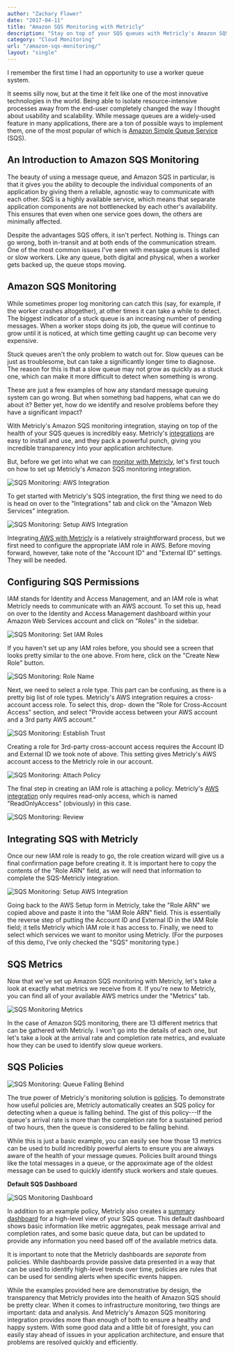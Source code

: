 ```yaml
---
author: "Zachary Flower"
date: "2017-04-11"
title: "Amazon SQS Monitoring with Metricly"
description: "Stay on top of your SQS queues with Metricly's Amazon SQS monitoring. Easy to install & use, Metricly offers unmatched insight into your AWS architecture."
category: "Cloud Monitoring"
url: "/amazon-sqs-monitoring/"
layout: "single"
---
```


I remember the first time I had an opportunity to use a worker queue system.

It seems silly now, but at the time it felt like one of the most innovative technologies in the world. Being able to isolate resource-intensive processes away from the end-user completely changed the way I thought about usability and scalability. While message queues are a widely-used feature in many applications, there are a ton of possible ways to implement them, one of the most popular of which is [Amazon Simple Queue Service](https://aws.amazon.com/sqs/) (SQS).

An Introduction to Amazon SQS Monitoring
----------------------------------------

The beauty of using a message queue, and Amazon SQS in particular, is that it gives you the ability to decouple the individual components of an application by giving them a reliable, agnostic way to communicate with each other. SQS is a highly available service, which means that separate application components are not bottlenecked by each other's availability. This ensures that even when one service goes down, the others are minimally affected.

Despite the advantages SQS offers, it isn't perfect. Nothing is. Things can go wrong, both in-transit and at both ends of the communication stream. One of the most common issues I've seen with message queues is stalled or slow workers. Like any queue, both digital and physical, when a worker gets backed up, the queue stops moving.

Amazon SQS Monitoring
---------------------

While sometimes proper log monitoring can catch this (say, for example, if the worker crashes altogether), at other times it can take a while to detect. The biggest indicator of a stuck queue is an increasing number of pending messages. When a worker stops doing its job, the queue will continue to grow until it is noticed, at which time getting caught up can become very expensive.

Stuck queues aren't the only problem to watch out for. Slow queues can be just as troublesome, but can take a significantly longer time to diagnose. The reason for this is that a slow queue may not grow as quickly as a stuck one, which can make it more difficult to detect when something is wrong.

These are just a few examples of how any standard message queuing system can go wrong. But when something bad happens, what can we do about it? Better yet, how do we identify and resolve problems before they have a significant impact?

With Metricly's Amazon SQS monitoring integration, staying on top of the health of your SQS queues is incredibly easy. Metricly's [integrations](https://docs.metricly.com/integrations/) are easy to install and use, and they pack a powerful punch, giving you incredible transparency into your application architecture.

But, before we get into what we can [monitor with Metricly](/aws-cost-tool), let's first touch on how to set up Metricly's Amazon SQS monitoring integration.

![SQS Monitoring: AWS Integration](https://s3-us-west-2.amazonaws.com/com-netuitive-app-usw2-public/wp-content/uploads/2017/07/SetUpAWSIntegration-1024x304.png)

To get started with Metricly's SQS integration, the first thing we need to do is head on over to the "Integrations" tab and click on the "Amazon Web Services" integration.

![SQS Monitoring: Setup AWS Integration](https://s3-us-west-2.amazonaws.com/com-netuitive-app-usw2-public/wp-content/uploads/2017/07/SetUpAWSIntegration2.png)

Integrating[ AWS with Metricly](/getting-started-metricly-aws/) is a relatively straightforward process, but we first need to configure the appropriate IAM role in AWS. Before moving forward, however, take note of the "Account ID" and "External ID" settings. They will be needed.

Configuring SQS Permissions
---------------------------

IAM stands for Identity and Access Management, and an IAM role is what Metricly needs to communicate with an AWS account. To set this up, head on over to the Identity and Access Management dashboard within your Amazon Web Services account and click on "Roles" in the sidebar.

![SQS Monitoring: Set IAM Roles](https://s3-us-west-2.amazonaws.com/com-netuitive-app-usw2-public/wp-content/uploads/2017/07/IAMRoles-1024x156.png)

If you haven't set up any IAM roles before, you should see a screen that looks pretty similar to the one above. From here, click on the "Create New Role" button.

![SQS Monitoring: Role Name](https://s3-us-west-2.amazonaws.com/com-netuitive-app-usw2-public/wp-content/uploads/2017/07/Role-Name.png)

Next, we need to select a role type. This part can be confusing, as there is a pretty big list of role types. Metricly's AWS integration requires a cross-account access role. To select this, drop- down the "Role for Cross-Account Access" section, and select "Provide access between your AWS account and a 3rd party AWS account."

![SQS Monitoring: Establish Trust](https://s3-us-west-2.amazonaws.com/com-netuitive-app-usw2-public/wp-content/uploads/2017/07/Establish-Trust-1024x171.png)

Creating a role for 3rd-party cross-account access requires the Account ID and External ID we took note of above. This setting gives Metricly's AWS account access to the Metricly role in our account.

![SQS Monitoring: Attach Policy](https://s3-us-west-2.amazonaws.com/com-netuitive-app-usw2-public/wp-content/uploads/2017/07/AttachPolicy-1024x585.png)

The final step in creating an IAM role is attaching a policy. Metricly's [AWS integration](/aws-monitoring-best-practices/) only requires read-only access, which is named "ReadOnlyAccess" (obviously) in this case.

![SQS Monitoring: Review](https://s3-us-west-2.amazonaws.com/com-netuitive-app-usw2-public/wp-content/uploads/2017/07/Review.png)

Integrating SQS with Metricly
------------------------------

Once our new IAM role is ready to go, the role creation wizard will give us a final confirmation page before creating it. It is important here to copy the contents of the "Role ARN" field, as we will need that information to complete the SQS-Metricly integration.

![SQS Monitoring: Setup AWS Integration](https://s3-us-west-2.amazonaws.com/com-netuitive-app-usw2-public/wp-content/uploads/2017/07/SetUpAWSIntegration2.png)

Going back to the AWS Setup form in Metricly, take the "Role ARN" we copied above and paste it into the "IAM Role ARN" field. This is essentially the reverse step of putting the Account ID and External ID in the IAM Role field; it tells Metricly which IAM role it has access to. Finally, we need to select which services we want to monitor using Metricly. (For the purposes of this demo, I've only checked the "SQS" monitoring type.)

SQS Metrics
-----------

Now that we've set up Amazon SQS monitoring with Metricly, let's take a look at exactly what metrics we receive from it. If you're new to Metricly, you can find all of your available AWS metrics under the "Metrics" tab.

![SQS Monitoring Metrics](https://s3-us-west-2.amazonaws.com/com-netuitive-app-usw2-public/wp-content/uploads/2017/07/SQS-Metrics-1024x717.png)

In the case of Amazon SQS monitoring, there are 13 different metrics that can be gathered with Metricly. I won't go into the details of each one, but let's take a look at the arrival rate and completion rate metrics, and evaluate how they can be used to identify slow queue workers.

SQS Policies
------------

![SQS Monitoring: Queue Falling Behind](https://s3-us-west-2.amazonaws.com/com-netuitive-app-usw2-public/wp-content/uploads/2017/07/SQS-Queue-Falling-Behind.png)

The true power of Metricly's monitoring solution is [policies](/reduce-alert-multi-criteria-policies). To demonstrate how useful policies are, Metricly automatically creates an SQS policy for detecting when a queue is falling behind. The gist of this policy---If the queue's arrival rate is more than the completion rate for a sustained period of two hours, then the queue is considered to be falling behind.

While this is just a basic example, you can easily see how those 13 metrics can be used to build incredibly powerful alerts to ensure you are always aware of the health of your message queues. Policies built around things like the total messages in a queue, or the approximate age of the oldest message can be used to quickly identify stuck workers and stale queues.

**Default SQS Dashboard**

![SQS Monitoring Dashboard](https://s3-us-west-2.amazonaws.com/com-netuitive-app-usw2-public/wp-content/uploads/2017/07/SQS-Dashboard-1024x537.png)

In addition to an example policy, Metricly also creates a [summary dashboard](/devops-dashboard-best-practices) for a high-level view of your SQS queue. This default dashboard shows basic information like metric aggregates, peak message arrival and completion rates, and some basic queue data, but can be updated to provide any information you need based off of the available metrics data.

It is important to note that the Metricly dashboards are *separate* from policies. While dashboards provide passive data presented in a way that can be used to identify high-level trends over time, policies are rules that can be used for sending alerts when specific events happen.

While the examples provided here are demonstrative by design, the transparency that Metricly provides into the health of Amazon SQS should be pretty clear. When it comes to infrastructure monitoring, two things are important: data and analysis. And Metricly's Amazon SQS monitoring integration provides more than enough of both to ensure a healthy and happy system. With some good data and a little bit of foresight, you can easily stay ahead of issues in your application architecture, and ensure that problems are resolved quickly and efficiently.
